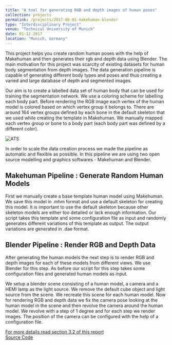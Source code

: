 ```yaml
---
title: "A tool for generating RGB and depth images of human poses"
collection: projects
permalink: /projects/2017-06-01-makehuman-blender
type: "Interdisciplinary Project"
venue: "Technical University of Munich"
date: 01-12-2017
location: "Munich, Germany"
---
```



This project helps you create random human poses with the help of Makehuman and then generates their rgb and depth data using Blender. The main motivation for this project was scarcity of existing datasets for human body segmentation from depth images. The data generation pipeline is capable of generating different body types and poses and thus creating a varied and large database of depth and segmented images.

Our aim is to create a labelled data set of human body that can be used for training the segmentation network. We use a coloring scheme for labelling each body part. Before rendering the RGB image each vertex of the human model is colored based on which vertex group it belongs to. There are around 164 vertex groups defined by each bone in the default skeleton that we used while creating the template in Makehuman. We manually mapped each vertex group or bone to a body part (each body part was defined by a different color).

![ATS](https://dugarsumit.github.io/images/makehuman-blender-flow.png)

In order to scale the data creation process we made the pipeline as automatic and flexible as possible. In this pipeline we are using two open source modelling and graphics softwares - Makehuman and Blender.

##	Makehuman Pipeline : Generate Random Human Models
First we manually create a base template human model using Makehuman. We save this model in .mhm format and use a default skeleton for creating this model. It is important to use the default skeleton because other skeleton models are either too detailed or lack enough information. Our script takes this template and some configuration file as input and randomly generates different variations of this template as output. The output variations are generated in .dae format.

##	Blender Pipeline : Render RGB and Depth Data
After generating the human models the next step is to render RGB and depth images for each of these models from different views. We use Blender for this step. As before our script for this step takes some configuration files and generated human models as input.

We setup a blender scene consisting of a human model, a camera and a HEMI lamp as the light source. We remove the default cube object and light source from the scene. We recreate this scene for each human model. Now for rendering RGB and depth data we fix the camera pose looking at the human model in the scene and then revolve the camera around the human model. We revolve with a step of 1 degree and for each step we render images. The position of the camera can be configured with the help of a configuration file.

[For more details read section 3.2 of this report](https://dugarsumit.github.io/files/idp-report.pdf)  
[Source Code](https://github.com/dugarsumit/makehuman_blender)